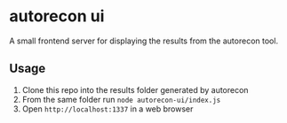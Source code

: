 # autorecon ui

A small frontend server for displaying the results from the autorecon tool.

## Usage

1. Clone this repo into the results folder generated by autorecon
2. From the same folder run `node autorecon-ui/index.js`
3. Open `http://localhost:1337` in a web browser

